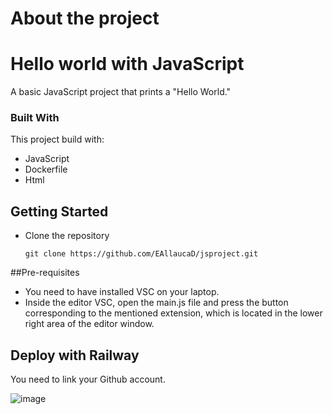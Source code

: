 # About the project

# Hello world with JavaScript


A basic JavaScript project that prints a "Hello World."

### Built With

This project build with:
 * JavaScript
 * Dockerfile
 * Html

## Getting Started

* Clone the repository

    ```
    git clone https://github.com/EAllaucaD/jsproject.git
    ```


##Pre-requisites

* You need to have installed VSC on your laptop.
* Inside the editor VSC, open the main.js file and press the button corresponding to the mentioned extension, which is located in the lower right area of ​​the editor window.


## Deploy with Railway

You need to link your Github account.

![image](https://github.com/user-attachments/assets/192ab505-c4ea-4759-95a1-36e89831a4e6)